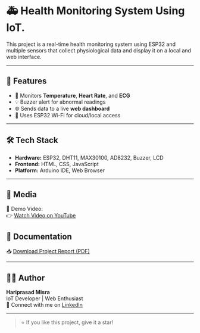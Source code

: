 # 🚑  Health Monitoring System Using IoT.

This project is a real-time health monitoring system using ESP32 and multiple sensors that collect physiological data and display it on a local and web interface.

---

## 📌 Features

- 📡 Monitors **Temperature**, **Heart Rate**, and **ECG**
- 💡 Buzzer alert for abnormal readings
- 🌐 Sends data to a live **web dashboard**
- 🧠 Uses ESP32 Wi-Fi for cloud/local access

---

## 🛠️ Tech Stack

- **Hardware:** ESP32, DHT11, MAX30100, AD8232, Buzzer, LCD
- **Frontend:** HTML, CSS, JavaScript
- **Platform:** Arduino IDE, Web Browser

---

## 📸 Media

🎥 Demo Video:  
👉 [Watch Video on YouTube](https://https://youtu.be/Ii8fNT2XxG4?si=7a9ONTLjAG783BIK)

## 📄 Documentation

📥 [Download Project Report (PDF)](Updated_Thesis.pdf)


---

## 🙋‍♂️ Author

**Hariprasad Misra**  
IoT Developer | Web Enthusiast  
📧 Connect with me on [LinkedIn](https://www.linkedin.com/in/hariprasad-mishra-895315309)

---

> ⭐ If you like this project, give it a star!
